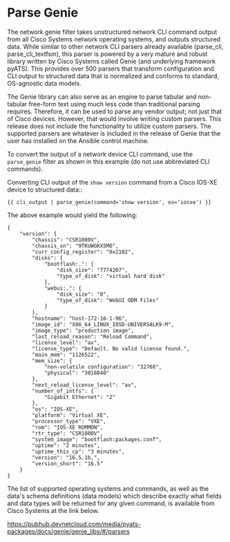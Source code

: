 # Parse Genie

The network genie filter takes unstructured network CLI command output from all
Cisco Systems network operating systems, and outputs structured data. While similar to other
network CLI parsers already available (parse_cli, parse_cli_textfsm), this parser is
powered by a very mature and robust library written by Cisco Systems called Genie (and underlying framework pyATS).
This provides over 500 parsers that transform configuration and CLI
output to structured data that is normalized and conforms to standard, OS-agnostic data models.

The Genie library can also serve as an engine to parse tabular and non-tabular free-form text
    using much less code than traditional parsing requires. Therefore, it can be used to
    parse any vendor output; not just that of Cisco devices. However, that would involve writing custom parsers.
    This release does not include the functionality to utilize custom parsers. The supported parsers are whatever
    is included in the release of Genie that the user has installed on the Ansible control machine.

To convert the output of a network device CLI command, use the ``parse_genie`` filter as shown in this example
(do not use abbreviated CLI commands).

Converting CLI output of the ``show version`` command from a Cisco IOS-XE device to structured data::

    {{ cli_output | parse_genie(command='show version', os='iosxe') }}

The above example would yield the following:

    {
        "version": {
            "chassis": "CSR1000V",
            "chassis_sn": "9TKUWGKX5MO",
            "curr_config_register": "0x2102",
            "disks": {
                "bootflash:.": {
                    "disk_size": "7774207",
                    "type_of_disk": "virtual hard disk"
                },
                "webui:.": {
                    "disk_size": "0",
                    "type_of_disk": "WebUI ODM Files"
                }
            },
            "hostname": "host-172-16-1-96",
            "image_id": "X86_64_LINUX_IOSD-UNIVERSALK9-M",
            "image_type": "production image",
            "last_reload_reason": "Reload Command",
            "license_level": "ax",
            "license_type": "Default. No valid license found.",
            "main_mem": "1126522",
            "mem_size": {
                "non-volatile configuration": "32768",
                "physical": "3018840"
            },
            "next_reload_license_level": "ax",
            "number_of_intfs": {
                "Gigabit Ethernet": "2"
            },
            "os": "IOS-XE",
            "platform": "Virtual XE",
            "processor_type": "VXE",
            "rom": "IOS-XE ROMMON",
            "rtr_type": "CSR1000V",
            "system_image": "bootflash:packages.conf",
            "uptime": "2 minutes",
            "uptime_this_cp": "3 minutes",
            "version": "16.5.1b,",
            "version_short": "16.5"
        }
    }


The list of supported operating systems and commands, as well
as the data's schema definitions (data models) which describe exactly what fields and
data types will be returned for any given command, is available from Cisco Systems at the link below.

https://pubhub.devnetcloud.com/media/pyats-packages/docs/genie/genie_libs/#/parsers

